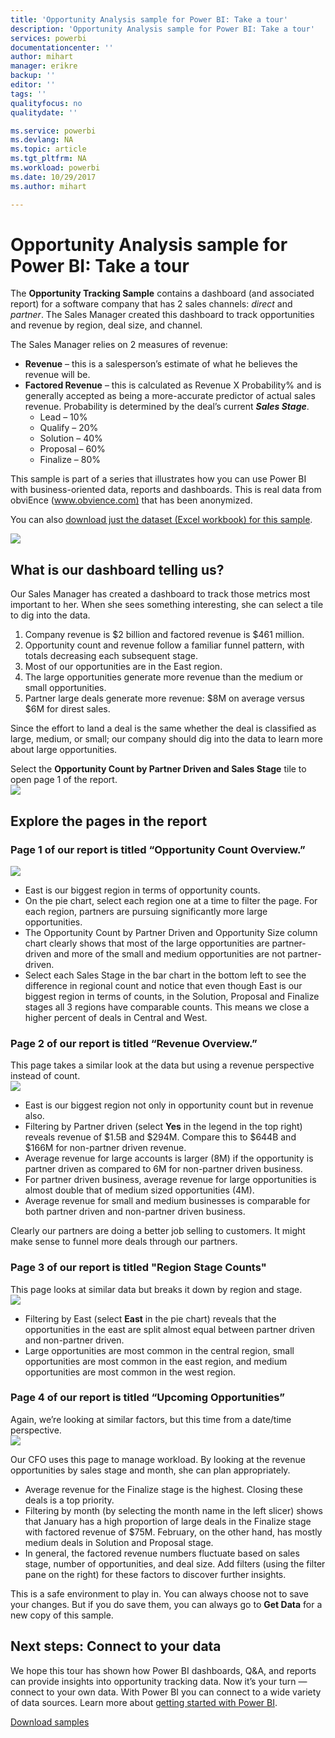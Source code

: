 ```yaml
---
title: 'Opportunity Analysis sample for Power BI: Take a tour'
description: 'Opportunity Analysis sample for Power BI: Take a tour'
services: powerbi
documentationcenter: ''
author: mihart
manager: erikre
backup: ''
editor: ''
tags: ''
qualityfocus: no
qualitydate: ''

ms.service: powerbi
ms.devlang: NA
ms.topic: article
ms.tgt_pltfrm: NA
ms.workload: powerbi
ms.date: 10/29/2017
ms.author: mihart

---
```

# Opportunity Analysis sample for Power BI: Take a tour
The **Opportunity Tracking Sample** contains a dashboard (and associated report) for a software company that has 2 sales channels: *direct* and *partner*. The Sales Manager created this dashboard to track opportunities and revenue by region, deal size, and channel.

The Sales Manager relies on 2 measures of revenue:

* **Revenue** – this is a salesperson’s estimate of what he believes the revenue will be.
* **Factored Revenue** – this is calculated as Revenue X Probability% and is generally accepted as being a more-accurate predictor of actual sales revenue. Probability is determined by the deal’s current ***Sales Stage***.
  * Lead – 10%  
  * Qualify – 20%  
  * Solution – 40%  
  * Proposal – 60%  
  * Finalize – 80%

This sample is part of a series that illustrates how you can use Power BI with business-oriented data, reports and dashboards. This is real data from obviEnce ([www.obvience.com)](http://www.obvience.com/) that has been anonymized.

You can also [download just the dataset (Excel workbook) for this sample](http://go.microsoft.com/fwlink/?LinkId=529782).  

![](media/powerbi-sample-opportunity-analysis-take-a-tour/opportunity1.png)

## What is our dashboard telling us?
Our Sales Manager has created a dashboard to track those metrics most important to her. When she sees something interesting, she can select a tile to dig into the data.

1. Company revenue is $2 billion and factored revenue is $461 million.
2. Opportunity count and revenue follow a familiar funnel pattern, with totals decreasing each subsequent stage.
3. Most of our opportunities are in the East region. 
4. The large opportunities generate more revenue than the medium or small opportunities.
5. Partner large deals generate more revenue: $8M on average versus $6M for direst sales. 

Since the effort to land a deal is the same whether the deal is classified as large, medium, or small; our company should dig into the data to learn more about large opportunities. 

Select the **Opportunity Count by Partner Driven and Sales Stage** tile to open page 1 of the report.  
![](media/powerbi-sample-opportunity-analysis-take-a-tour/opportunity2.png)

## Explore the pages in the report
### Page 1 of our report is titled “Opportunity Count Overview.”
![](media/powerbi-sample-opportunity-analysis-take-a-tour/opportunity3.png)

* East is our biggest region in terms of opportunity counts.  
* On the pie chart, select each region one at a time to filter the page. For each region, partners are pursuing significantly more large opportunities.   
* The Opportunity Count by Partner Driven and Opportunity Size column chart clearly shows that most of the large opportunities are partner-driven and more of the small and medium opportunities are not partner-driven. 
* Select each Sales Stage in the bar chart in the bottom left to see the difference in regional count and notice that even though East is our biggest region in terms of counts, in the Solution, Proposal and Finalize stages all 3 regions have comparable counts. This means we close a higher percent of deals in Central and West. 

### Page 2 of our report is titled “Revenue Overview.”
This page takes a similar look at the data but using a revenue perspective instead of count.  
![](media/powerbi-sample-opportunity-analysis-take-a-tour/opportunity4.png)

* East is our biggest region not only in opportunity count but in revenue also.  
* Filtering by Partner driven (select **Yes** in the legend in the top right) reveals revenue of $1.5B and $294M. Compare this to $644B and $166M for non-partner driven revenue.  
* Average revenue for large accounts is larger (8M) if the opportunity is partner driven as compared to 6M for non-partner driven business.  
* For partner driven business, average revenue for large opportunities is almost double that of medium sized opportunities (4M).  
* Average revenue for small and medium businesses is comparable for both partner driven and non-partner driven business.   

Clearly our partners are doing a better job selling to customers.  It might make sense to funnel more deals through our partners.

### Page 3 of our report is titled "Region Stage Counts"
This page looks at similar data but breaks it down by region and stage.  
![](media/powerbi-sample-opportunity-analysis-take-a-tour/opportunity5.png)

* Filtering by East (select **East** in the pie chart) reveals that the opportunities in the east are split almost equal between partner driven and non-partner driven. 
* Large opportunities are most common in the central region, small opportunities are most common in the east region, and medium opportunities are most common in the west region. 

### Page 4 of our report is titled “Upcoming Opportunities”
Again, we’re looking at similar factors, but this time from a date/time perspective.  
![](media/powerbi-sample-opportunity-analysis-take-a-tour/opportunity6.png)

Our CFO uses this page to manage workload. By looking at the revenue opportunities by sales stage and month, she can plan appropriately.

* Average revenue for the Finalize stage is the highest. Closing these deals is a top priority.
* Filtering by month (by selecting the month name in the left slicer) shows that January has a high proportion of large deals in the Finalize stage with factored revenue of $75M. February, on the other hand, has mostly medium deals in Solution and Proposal stage.
* In general, the factored revenue numbers fluctuate based on sales stage, number of opportunities, and deal size. Add filters (using the filter pane on the right) for these factors to discover further insights.

This is a safe environment to play in. You can always choose not to save your changes. But if you do save them, you can always go to **Get Data** for a new copy of this sample.

## Next steps: Connect to your data
We hope this tour has shown how Power BI dashboards, Q&A, and reports can provide insights into opportunity tracking data. Now it’s your turn — connect to your own data. With Power BI you can connect to a wide variety of data sources. Learn more about [getting started with Power BI](powerbi-service-get-started.md).

[Download samples](sample-datasets.md)  

